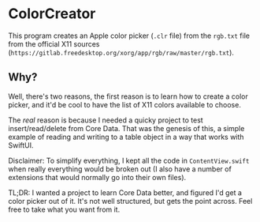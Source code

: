 # ColorCreator
This program creates an Apple color picker (`.clr` file) from the `rgb.txt` file from the official X11 sources (`https://gitlab.freedesktop.org/xorg/app/rgb/raw/master/rgb.txt`).

## Why?
Well, there's two reasons, the first reason is to learn how to create a color picker, and it'd be cool to have the list of X11 colors available to choose.

The _real_ reason is because I needed a quicky project to test insert/read/delete from Core Data. That was the genesis of this, a simple example of reading and writing to a table object in a way that works with SwiftUI.

Disclaimer: To simplify everything, I kept all the code in `ContentView.swift` when really everything would be broken out (I also have a number of extensions that would normally go into their own files).

TL;DR: I wanted a project to learn Core Data better, and figured I'd get a color picker out of it. It's not well structured, but gets the point across. Feel free to take what you want from it.
